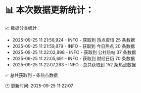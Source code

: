 📊 本次数据更新统计：
==========================

📈 数据分类统计：
- 2025-09-25 11:21:56,924 - INFO - 获取到 热点资讯 25 条数据
- 2025-09-25 11:21:59,879 - INFO - 获取到 今日热点 20 条数据
- 2025-09-25 11:22:02,898 - INFO - 获取到 公社热帖 37 条数据
- 2025-09-25 11:22:05,691 - INFO - 获取到 财经日历 70 条数据
- 2025-09-25 11:22:07,283 - INFO - 总共获取到 152 条热点数据

✅ 总共获取到 - 条热点数据

🕐 更新时间: 2025-09-25 11:22:07
